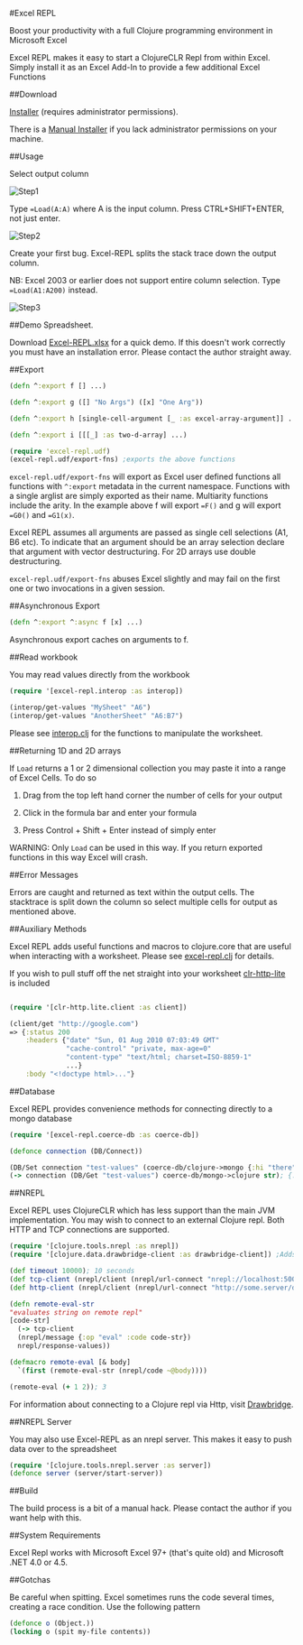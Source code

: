 #Excel REPL

Boost your productivity with a full Clojure programming environment in Microsoft Excel

Excel REPL makes it easy to start a ClojureCLR Repl from within Excel.  Simply install it as an Excel Add-In to provide a few additional Excel Functions

##Download

[Installer](https://github.com/whamtet/Excel-REPL/releases/download/0.1/Excel-REPL.exe) (requires administrator permissions).

There is a [Manual Installer](https://github.com/whamtet/Excel-REPL/releases/download/0.1/Excel-REPL.zip) if you lack administrator permissions on your machine.

##Usage

Select output column

![Step1](Step1.png)

Type ```=Load(A:A)``` where A is the input column.  Press CTRL+SHIFT+ENTER, not just enter.

![Step2](Step2.png)

Create your first bug.  Excel-REPL splits the stack trace down the output column.

NB: Excel 2003 or earlier does not support entire column selection.  Type ```=Load(A1:A200)``` instead.

![Step3](Step3.png)

##Demo Spreadsheet.

Download [Excel-REPL.xlsx](https://github.com/whamtet/Excel-REPL/releases/download/0.1/Excel-REPL.xlsx) for a quick demo.
If this doesn't work correctly you must have an installation error.  Please contact the author straight away.

##Export

```clojure
(defn ^:export f [] ...)

(defn ^:export g ([] "No Args") ([x] "One Arg"))

(defn ^:export h [single-cell-argument [_ :as excel-array-argument]] ...)

(defn ^:export i [[[_] :as two-d-array] ...)

(require 'excel-repl.udf)
(excel-repl.udf/export-fns) ;exports the above functions
```

`excel-repl.udf/export-fns` will export as Excel user defined functions all functions with `^:export` metadata in the current namespace.  Functions with a single arglist are simply exported as their name.  Multiarity functions include the arity.  In the example above f will export `=F()` and g will export `=G0()` and `=G1(x)`.

Excel REPL assumes all arguments are passed as single cell selections (A1, B6 etc).  To indicate that an argument should be an array selection declare that argument with vector destructuring.  For 2D arrays use double destructuring.

`excel-repl.udf/export-fns` abuses Excel slightly and may fail on the first one or two invocations in a given session.

##Asynchronous Export

```clojure
(defn ^:export ^:async f [x] ...)
```
Asynchronous export caches on arguments to f.

##Read workbook

You may read values directly from the workbook

```clojure
(require '[excel-repl.interop :as interop])

(interop/get-values "MySheet" "A6")
(interop/get-values "AnotherSheet" "A6:B7")

```
Please see [interop.clj](https://github.com/whamtet/Excel-REPL/blob/master/Excel-REPL/nrepl/excel_repl/interop.clj) for the functions to manipulate the worksheet.

##Returning 1D and 2D arrays

If `Load` returns a 1 or 2 dimensional collection you may paste it into a range of Excel Cells.  To do so

1) Drag from the top left hand corner the number of cells for your output

2) Click in the formula bar and enter your formula

3) Press Control + Shift + Enter instead of simply enter

WARNING: Only `Load` can be used in this way.  If you return exported functions in this way Excel will crash.

##Error Messages

Errors are caught and returned as text within the output cells.  The stacktrace is split down the column so select multiple cells for output as mentioned above.

##Auxiliary Methods

Excel REPL adds useful functions and macros to clojure.core that are useful when interacting with a worksheet.  Please see [excel-repl.clj](https://github.com/whamtet/Excel-REPL/blob/master/Excel-REPL/excel-repl.clj) for details.

If you wish to pull stuff off the net straight into your worksheet [clr-http-lite](https://github.com/whamtet/clr-http-lite) is included

```clojure

(require '[clr-http.lite.client :as client])

(client/get "http://google.com")
=> {:status 200
    :headers {"date" "Sun, 01 Aug 2010 07:03:49 GMT"
              "cache-control" "private, max-age=0"
              "content-type" "text/html; charset=ISO-8859-1"
              ...}
    :body "<!doctype html>..."}

```

##Database

Excel REPL provides convenience methods for connecting directly to a mongo database

```clojure
(require '[excel-repl.coerce-db :as coerce-db])

(defonce connection (DB/Connect))

(DB/Set connection "test-values" (coerce-db/clojure->mongo {:hi "there"} ))
(-> connection (DB/Get "test-values") coerce-db/mongo->clojure str); {:hi "there"}
```

##NREPL

Excel REPL uses ClojureCLR which has less support than the main JVM implementation.  You may wish to connect to an external Clojure repl.  Both HTTP and TCP connections are supported.

```clojure
(require '[clojure.tools.nrepl :as nrepl])
(require '[clojure.data.drawbridge-client :as drawbridge-client]) ;Adds Http support to Nrepl

(def timeout 10000); 10 seconds
(def tcp-client (nrepl/client (nrepl/url-connect "nrepl://localhost:50000")) timeout)
(def http-client (nrepl/client (nrepl/url-connect "http://some.server/drawbridge-client")) timeout)

(defn remote-eval-str
"evaluates string on remote repl"
[code-str]
  (-> tcp-client
  (nrepl/message {:op "eval" :code code-str})
  nrepl/response-values))

(defmacro remote-eval [& body]
  `(first (remote-eval-str (nrepl/code ~@body))))

(remote-eval (+ 1 2)); 3
```

For information about connecting to a Clojure repl via Http, visit [Drawbridge](https://github.com/cemerick/drawbridge).

##NREPL Server

You may also use Excel-REPL as an nrepl server.  This makes it easy to push data over to the spreadsheet

```clojure
(require '[clojure.tools.nrepl.server :as server])
(defonce server (server/start-server))
```

##Build

The build process is a bit of a manual hack.  Please contact the author if you want help with this.

##System Requirements

Excel Repl works with Microsoft Excel 97+ (that's quite old) and Microsoft .NET 4.0 or 4.5.

##Gotchas

Be careful when spitting.  Excel sometimes runs the code several times, creating a race condition.  Use the following pattern

```clojure
(defonce o (Object.))
(locking o (spit my-file contents))
```

